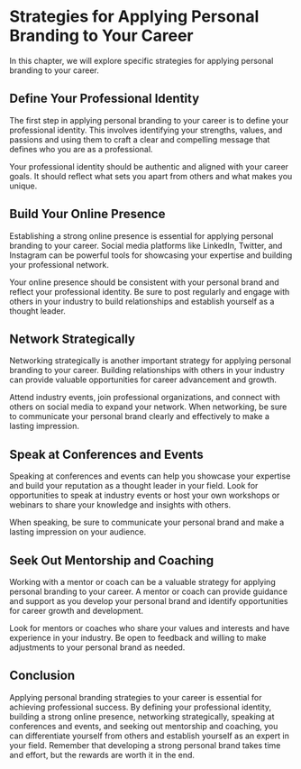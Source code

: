 Strategies for Applying Personal Branding to Your Career
=======================================================================================================================

In this chapter, we will explore specific strategies for applying personal branding to your career.

Define Your Professional Identity
---------------------------------

The first step in applying personal branding to your career is to define your professional identity. This involves identifying your strengths, values, and passions and using them to craft a clear and compelling message that defines who you are as a professional.

Your professional identity should be authentic and aligned with your career goals. It should reflect what sets you apart from others and what makes you unique.

Build Your Online Presence
--------------------------

Establishing a strong online presence is essential for applying personal branding to your career. Social media platforms like LinkedIn, Twitter, and Instagram can be powerful tools for showcasing your expertise and building your professional network.

Your online presence should be consistent with your personal brand and reflect your professional identity. Be sure to post regularly and engage with others in your industry to build relationships and establish yourself as a thought leader.

Network Strategically
---------------------

Networking strategically is another important strategy for applying personal branding to your career. Building relationships with others in your industry can provide valuable opportunities for career advancement and growth.

Attend industry events, join professional organizations, and connect with others on social media to expand your network. When networking, be sure to communicate your personal brand clearly and effectively to make a lasting impression.

Speak at Conferences and Events
-------------------------------

Speaking at conferences and events can help you showcase your expertise and build your reputation as a thought leader in your field. Look for opportunities to speak at industry events or host your own workshops or webinars to share your knowledge and insights with others.

When speaking, be sure to communicate your personal brand and make a lasting impression on your audience.

Seek Out Mentorship and Coaching
--------------------------------

Working with a mentor or coach can be a valuable strategy for applying personal branding to your career. A mentor or coach can provide guidance and support as you develop your personal brand and identify opportunities for career growth and development.

Look for mentors or coaches who share your values and interests and have experience in your industry. Be open to feedback and willing to make adjustments to your personal brand as needed.

Conclusion
----------

Applying personal branding strategies to your career is essential for achieving professional success. By defining your professional identity, building a strong online presence, networking strategically, speaking at conferences and events, and seeking out mentorship and coaching, you can differentiate yourself from others and establish yourself as an expert in your field. Remember that developing a strong personal brand takes time and effort, but the rewards are worth it in the end.
